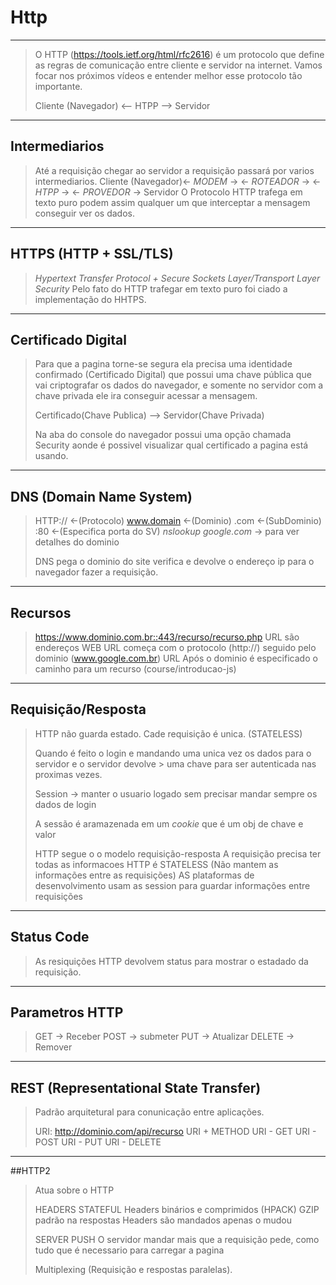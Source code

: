 # Http

---

> O HTTP (https://tools.ietf.org/html/rfc2616) é um protocolo que define as regras de comunicação entre cliente e servidor na internet. Vamos focar nos próximos vídeos e entender melhor esse protocolo tão importante. 
>
> Cliente (Navegador) <-- HTPP -->  Servidor

----

## Intermediarios

> Até a requisição chegar ao servidor a requisição passará por varios intermediarios.
> Cliente (Navegador)<- *MODEM* -> <- *ROTEADOR* -> <- *HTPP* -> <- *PROVEDOR* -> Servidor
> O Protocolo HTTP trafega em texto puro podem assim qualquer um que interceptar a mensagem conseguir ver os dados.


----

## HTTPS (HTTP + SSL/TLS)
> *Hypertext Transfer Protocol + Secure Sockets Layer/Transport Layer Security*
> Pelo fato do HTTP trafegar em texto puro foi ciado a implementação do HHTPS.

---

## Certificado Digital
>Para que a pagina torne-se segura ela precisa uma identidade confirmado (Certificado Digital) que possui uma chave pública que vai criptografar os dados do navegador, e somente no servidor com a chave privada ele ira conseguir acessar a mensagem.
>
>Certificado(Chave Publica) --> Servidor(Chave Privada)  
>  
>  Na aba do console do navegador possui uma opção chamada Security aonde é possivel visualizar qual certificado a pagina está usando.


---

## DNS (Domain Name System)
>HTTP:// <-(Protocolo) www.domain <-(Dominio) .com <-(SubDominio) :80 <-(Especifica porta do SV)
>*nslookup google.com* -> para ver detalhes do dominio
>
>DNS pega o dominio do site verifica e devolve o endereço ip para o navegador fazer a requisição.


---

## Recursos
>https://www.dominio.com.br::443/recurso/recurso.php
> URL são endereços WEB
> URL começa com o protocolo (http://) seguido pelo dominio (www.google.com.br)
> URL Após o dominio é especificado o caminho para um recurso (course/introducao-js)


--- 

## Requisição/Resposta
> HTTP não guarda estado. Cade requisição é unica. (STATELESS)
>
> Quando é feito o login e mandando uma unica vez os dados para o servidor e o servidor devolve  > uma chave para ser autenticada nas proximas vezes.
> 
> Session -> manter o usuario logado sem precisar mandar sempre os dados de login
> 
> A sessão é aramazenada em um *cookie* que é um obj de chave e valor
> 
> HTTP segue o o modelo requisição-resposta
> A requisição precisa  ter todas as informacoes
> HTTP é STATELESS (Não mantem as informações entre as requisições)
> AS plataformas de desenvolvimento usam as session para guardar informações entre requisições 

---

## Status Code
> As resiquições HTTP devolvem status para mostrar o estadado da requisição.

---

## Parametros HTTP
> GET -> Receber
> POST -> submeter
> PUT -> Atualizar
> DELETE -> Remover

---

## REST (Representational State Transfer)
> Padrão arquitetural para conunicação entre aplicações.
> 
> URI: http://dominio.com/api/recurso
> URI + METHOD
> URI - GET
> URI - POST
> URI - PUT
> URI - DELETE

---

##HTTP2
> Atua sobre o HTTP
> 
> HEADERS STATEFUL 
> Headers binários e comprimidos (HPACK)
> GZIP padrão na respostas
> Headers são mandados apenas o mudou
>
> SERVER PUSH
> O servidor mandar mais que a requisição pede, como tudo que é necessario para carregar a pagina
> 
> Multiplexing (Requisição e respostas paralelas).
>